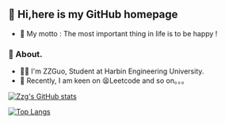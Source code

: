 
## 👋 Hi,here is my GitHub homepage        
 - 🤣 My motto : The most important thing in life is to be happy !
 
### 🧐 About. 
 - 👨‍🎓 I'm ZZGuo, Student at Harbin Engineering University.  
 - 📆 Recently, I am keen on 😫Leetcode and so on。。。
<!-- 
### 💻 Working on. 
 -  -->


[![Zzg's GitHub stats](https://github-readme-stats.vercel.app/api?username=Super-ZZGuo&count_private=true&show_icons=true&)](https://github.com/Super-ZZGuo/github-readme-stats)

[![Top Langs](https://github-readme-stats.vercel.app/api/top-langs/?username=Super-ZZGuo&layout=compact&hide=HTML)](https://github.com/Super-ZZGuo/github-readme-stats)







